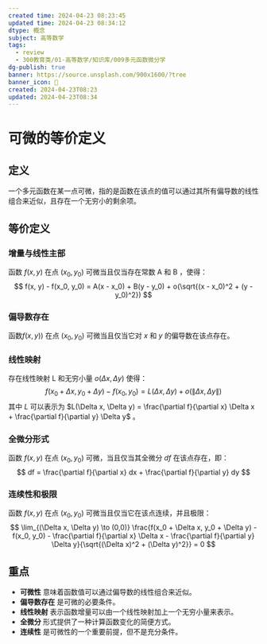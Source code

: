 ```yaml
---
created time: 2024-04-23 08:23:45
updated time: 2024-04-23 08:34:12
dtype: 概念
subject: 高等数学
tags:
  - review
  - 300教育类/01-高等数学/知识库/009多元函数微分学
dg-publish: true
banner: https://source.unsplash.com/900x1600/?tree
banner_icon: 🧠
created: 2024-04-23T08:23
updated: 2024-04-23T08:34
---
```

# 可微的等价定义

## 定义
一个多元函数在某一点可微，指的是函数在该点的值可以通过其所有偏导数的线性组合来近似，且存在一个无穷小的剩余项。

## 等价定义

### 增量与线性主部
函数 $f(x, y)$ 在点 $(x_0, y_0)$ 可微当且仅当存在常数 A 和 B ，使得：
$$
f(x, y) - f(x_0, y_0) = A(x - x_0) + B(y - y_0) + o(\sqrt{(x - x_0)^2 + (y - y_0)^2})
$$

### 偏导数存在
函数$f(x, y)$) 在点  $(x_0, y_0)$ 可微当且仅当它对 $x$ 和 $y$ 的偏导数在该点存在。

### 线性映射
存在线性映射 L 和无穷小量 $o(\Delta x, \Delta y)$ 使得：
$$
f(x_0 + \Delta x, y_0 + \Delta y) - f(x_0, y_0) = L(\Delta x, \Delta y) + o(\|\Delta x, \Delta y\|)
$$
其中 $L$ 可以表示为 $L(\Delta x, \Delta y) = \frac{\partial f}{\partial x} \Delta x + \frac{\partial f}{\partial y} \Delta y$ 。

### 全微分形式
函数 $f(x, y)$ 在点 $(x_0, y_0)$ 可微，当且仅当其全微分 $df$ 在该点存在，即：
$$
df = \frac{\partial f}{\partial x} dx + \frac{\partial f}{\partial y} dy
$$

### 连续性和极限
函数 $f(x, y)$ 在点 $(x_0, y_0)$ 可微当且仅当它在该点连续，并且极限：
$$
\lim_{(\Delta x, \Delta y) \to (0,0)} \frac{f(x_0 + \Delta x, y_0 + \Delta y) - f(x_0, y_0) - \frac{\partial f}{\partial x} \Delta x - \frac{\partial f}{\partial y} \Delta y}{\sqrt{(\Delta x)^2 + (\Delta y)^2}} = 0
$$

## 重点
- **可微性** 意味着函数值可以通过偏导数的线性组合来近似。
- **偏导数存在** 是可微的必要条件。
- **线性映射** 表示函数增量可以由一个线性映射加上一个无穷小量来表示。
- **全微分** 形式提供了一种计算函数变化的简便方式。
- **连续性** 是可微性的一个重要前提，但不是充分条件。

